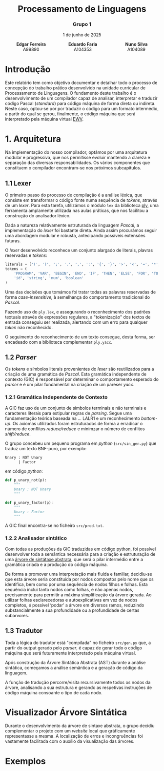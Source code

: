 <h1 style="text-align: center">Processamento de Linguagens</h1>
<h3 style="text-align: center">Grupo 1</h1>
<p style="text-align: center">1 de junho de 2025</p>
<div style="text-align: center; display: flex; justify-content: space-around">
    <div>
        <div><b>Edgar Ferreira</b></div>
        <div>A99890</div>
    </div>
    <div style="margin-right: 18px;">
        <div><b>Eduardo Faria</b></div>
        <div>A104353</div>
    </div>
    <div>
        <div><b>Nuno Silva</b></div>
        <div>A104089</div>
    </div>
</div>

# Introdução
Este relatório tem como objetivo documentar e detalhar todo o processo de concepção do trabalho prático desenvolvido na unidade curricular de Processamento de Linguagens. O fundamento deste trabalho é o desenvolvimento de um compilador capaz de analisar, interpretar e traduzir código Pascal (_standard_) para código máquina de forma direta ou indireta. Neste caso, optou-se por por traduzir o código para um formato intermédio, a partir do qual se gerou, finalmente, o código máquina que será interpretado pela máquina virtual [EWV](https://ewvm.epl.di.uminho.pt/).

# 1. Arquitetura
Na implementação do nosso compilador, optámos por uma arquitetura modular e progressiva, que nos permitisse evoluir mantendo a clareza e separação das diversas responsabilidades. Os vários componentes que constituem o compilador encontram-se nos próximos subcapitulos. 

## 1.1 Lexer
O primeiro passo do processo de compilação é a análise léxica, que consiste em transformar o código fonte numa sequência de _tokens_, através de um _lexer_. Para esta tarefa, utilizámos o módulo `lex` da biblioteca [ply](https://www.dabeaz.com/ply/ply.html), uma ferramenta amplamente utilizada nas aulas práticas, que nos facilitou a construção do analisador léxico.

Dada a natureza relativamente estruturada da linguagem _Pascal_, a implementação do _lexer_ foi bastante direta. Ainda assim procurámos seguir uma abordagem modular e robusta, antecipando possíveis extensões futuras.

O _lexer_ desenvolvido reconhece um conjunto alargado de literais, plavras reservadas e _tokens_:

```python
literals = ['(', ')', ';', '.', ',', ':', '{', '}', '>', '<', '=', '*', '+', '-', '/', '[', ']']
tokens = (
    'PROGRAM', 'VAR', 'BEGIN', 'END', 'IF', 'THEN', 'ELSE', 'FOR', 'TO', 'DO', 'WHILE', 'DIV', 'MOD', 'AND', 'OR', 'NOT', 'ARRAY', 'OF', 'DOWNTO', 'FUNCTION', 'PROCEDURE',
    'id', 'string', 'num', 'boolean'
)
```

Uma das decisões que tomámos foi tratar todas as palavras reservadas de forma _case-insensitive_, à semelhança do comportamento tradicional do _Pascal_. 

Fazendo uso do `ply.lex`, e assegurando o reconhecimento dos padrões textuais através de expressões regulares, a "tokenização" dos textos de entrada conseguiu ser realizada, alertando com um erro para qualquer _token_ não reconhecido.

O seguimento do reconhecimento de um texto consegue, desta forma, ser encadeado com a biblioteca complementar `ply.yacc`.


## 1.2 _Parser_
Os _tokens_ e símbolos literais provenientes do _lexer_ são reutilizados para a criação de uma gramática de _Pascal_. Esta gramática independente de contexto (GIC) é responsável por determinar o comportamento esperado do _parser_ e é um pilar fundamental na criação de um pareser _yacc_. 


### 1.2.1 Gramática Independente de Contexto 
A GIC faz uso de um conjunto de símbolos terminais e não terminais e caracteres literais para estipular regras de _parsing_. Segue uma fundamentação teórica baseada na ... LALR1 e um reconhecimento _bottom-up_. Os axiomas utilizados foram estruturados de forma a erradicar o número de conflitos _reduce/reduce_ e minimzar o número de conflitos _shift/reduce_.

O grupo concebeu um pequeno programa em _python_ (`src/sin_gen.py`) que traduz um texto BNF-puro, por exemplo:
```txt
Unary : NOT Unary
      | Factor
```
em código _python_:
```python
def p_unary_not(p):
    """
    Unary : NOT Unary
    """

def p_unary_factor(p):
    """
    Unary : Factor
    """
```
A GIC final encontra-se no ficheiro `src/prod.txt`.

### 1.2.2 Analisador sintático
Com todas as produções da GIC traduzidas em código python, foi possível desenvolver toda a semântica necessária para a criação e estruturação de uma [árvore de sintátaxe abstrata](#visualizador-árvore-sintática), que será o pilar intermédio entre a gramática criada e a produção do código máquina.

De forma a promover uma interpretação mais fluida e familiar, decidiu-se que esta árvore seria constituída por nodos compostos pelo nome que os identifica, bem como por uma sequência de nodos filhos e folhas. Esta sequência inclui tanto nodos como folhas, e não apenas nodos, precisamente para permitir a máxima simplificação da árvore gerada. Ao utilizar folhas esclarecedoras e autoexplicativas em vez de nodos completos, é possível ‘podar’ a árvore em diversos ramos, reduzindo substancialmente a sua profundidade ou a profundidade de certas subárvores.

## 1.3 Tradutor
Toda a lógica do tradutor está "compilada" no ficheiro `src/gen.py` que, a partir do output gerado pelo _parser_, é capaz de gerar todo o código máquina que será futuramente interpretado pela máquina virtual.

Após construção da Árvore Sintática Abstrata (AST) durante a análise sintática, começamos a análise semântica e a geração de código da linguagem. 

A função de tradução percorre/visita recursivamente todos os nodos da árvore, analisando a sua estrutura e gerando as respetivas instruções de código máquina consoante o tipo de cada nodo.


# Visualizador Árvore Sintática
Durante o desenvolvimento da árvore de sintaxe abstrata, o grupo decidiu complementar o projeto com um _website_ local que gráficamente representasse a mesma. A localização de erros e incongruências foi vastamente facilitada com o auxílio da visualização das árvores.


# Exemplos